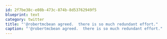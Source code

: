 ```yaml
---
id: 2f7be38c-e08b-473c-874b-8d53762949f5
blueprint: text
category: twitter
title: "'@robertmcbean agreed.  there is so much redundant effort."
caption: "'@robertmcbean agreed.  there is so much redundant effort."
---
```

